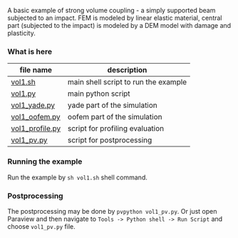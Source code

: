 A basic example of strong volume coupling - a simply supported beam subjected to an impact.
FEM is modeled by linear elastic material, central part (subjected to the impact) is modeled by a DEM model with damage and plasticity.

### What is here

| file name | description |
| --- | --- |
| [vol1.sh](vol1.sh) | main shell script to run the example |
| [vol1.py](vol1.py) | main python script |
| [vol1_yade.py](vol1_yade.py) | yade part of the simulation |
| [vol1_oofem.py](vol1_oofem.py) | oofem part of the simulation |
| [vol1_profile.py](vol1_profile.py) | script for profiling evaluation |
| [vol1_pv.py](vol1_pv.py) | script for postprocessing |

### Running the example
Run the example by `sh vol1.sh` shell command.

### Postprocessing
The postprocessing may be done by `pvpython vol1_pv.py`.
Or just open Paraview and then navigate to `Tools -> Python shell -> Run Script` and choose `vol1_pv.py` file.

